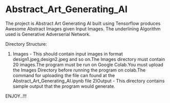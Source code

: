 # Abstract_Art_Generating_AI
The project is Abstract Art Generating AI built using Tensorflow produces Awesome Abstract Images given Input Images.
The underlining Algorithm used is Generative Adverserial Network.

Directory Structure:
1) Images - This should contain input images in format design1.jpeg,design2.jpeg and so on.The Images directory must contain 20 images.The program must be run
            on Google Colab.You must upload the Images Directory before running the program on colab.The command for uploading the file can found at the 
            Abstract_Art_Generating_AI.ipynb file
2)Output - This directory contains sample output that the program would generate.

ENJOY..!!!

